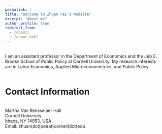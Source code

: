 ```yaml
---
permalink: /
title: "Welcome to Zhuan Pei's Website"
excerpt: "About me"
author_profile: true
redirect_from: 
  - /about/
  - /about.html
---
```

<br>
I am an assistant professor in the Department of Economics and the Jeb E. Brooks School of Public Policy at Cornell University. My research interests are in Labor Economics, Applied Microeconometrics, and Public Policy.
<br>
<br>

Contact Information 
======

<br>
Martha Van Rensselaer Hall<br>
Cornell University<br>
Ithaca, NY 14853, USA<br>
Email:  zhuan(dot)pei(at)cornell(dot)edu
